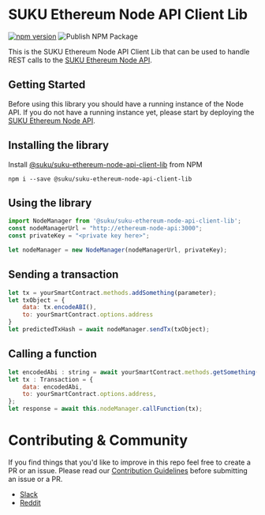 # SUKU Ethereum Node API Client Lib

[![npm version](https://badge.fury.io/js/%40suku%2Fsuku-ethereum-node-api-client-lib.svg)](https://badge.fury.io/js/%40suku%2Fsuku-ethereum-node-api-client-lib)
![Publish NPM Package](https://github.com/SukuLab/suku-ethereum-node-api-client-lib/workflows/Publish%20NPM%20Package/badge.svg)

This is the SUKU Ethereum Node API Client Lib that can be used to handle REST calls to the [SUKU Ethereum Node API](https://github.com/SukuLab/suku-ethereum-node-api).

## Getting Started
Before using this library you should have a running instance of the Node API. If you do not have a running instance yet, please start by deploying the [SUKU Ethereum Node API](https://github.com/SukuLab/suku-ethereum-node-api).

## Installing the library
Install [@suku/suku-ethereum-node-api-client-lib](https://www.npmjs.com/package/@suku/suku-ethereum-node-api-client-lib) from NPM

```
npm i --save @suku/suku-ethereum-node-api-client-lib
```

## Using the library
```js
import NodeManager from '@suku/suku-ethereum-node-api-client-lib';
const nodeManagerUrl = "http://ethereum-node-api:3000";
const privateKey = "<private key here>";

let nodeManager = new NodeManager(nodeManagerUrl, privateKey);
```

## Sending a transaction
```js
let tx = yourSmartContract.methods.addSomething(parameter);
let txObject = {
    data: tx.encodeABI(),
    to: yourSmartContract.options.address
}
let predictedTxHash = await nodeManager.sendTx(txObject);
```

## Calling a function
```js
let encodedAbi : string = await yourSmartContract.methods.getSomething(parameter).encodeABI();
let tx : Transaction = {
    data: encodedAbi,
    to: yourSmartContract.options.address,
};
let response = await this.nodeManager.callFunction(tx);
```

# Contributing & Community
If you find things that you'd like to improve in this repo feel free to create a PR or an issue. Please read our [Contribution Guidelines](CONTRIBUTING.md) before submitting an issue or a PR. 
- [Slack](https://sukudevs.slack.com)
- [Reddit](https://www.reddit.com/r/SUKUecosystem/)
